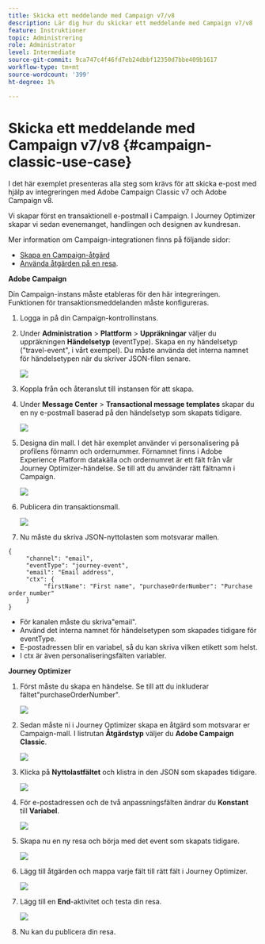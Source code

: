 ```yaml
---
title: Skicka ett meddelande med Campaign v7/v8
description: Lär dig hur du skickar ett meddelande med Campaign v7/v8
feature: Instruktioner
topic: Administrering
role: Administrator
level: Intermediate
source-git-commit: 9ca747c4f46fd7eb24dbbf12350d7bbe409b1617
workflow-type: tm+mt
source-wordcount: '399'
ht-degree: 1%

---
```



# Skicka ett meddelande med Campaign v7/v8 {#campaign-classic-use-case}

I det här exemplet presenteras alla steg som krävs för att skicka e-post med hjälp av integreringen med Adobe Campaign Classic v7 och Adobe Campaign v8.

Vi skapar först en transaktionell e-postmall i Campaign. I Journey Optimizer skapar vi sedan evenemanget, handlingen och designen av kundresan.

Mer information om Campaign-integrationen finns på följande sidor:

* [Skapa en Campaign-åtgärd](../action/acc-action.md)
* [Använda åtgärden på en resa](../building-journeys/using-adobe-campaign-classic.md).

**Adobe Campaign**

Din Campaign-instans måste etableras för den här integreringen. Funktionen för transaktionsmeddelanden måste konfigureras.

1. Logga in på din Campaign-kontrollinstans.

1. Under **Administration** > **Plattform** > **Uppräkningar** väljer du uppräkningen **Händelsetyp** (eventType). Skapa en ny händelsetyp (&quot;travel-event&quot;, i vårt exempel). Du måste använda det interna namnet för händelsetypen när du skriver JSON-filen senare.

   ![](../assets/accintegration-uc-1.png)

1. Koppla från och återanslut till instansen för att skapa.

1. Under **Message Center** > **Transactional message templates** skapar du en ny e-postmall baserad på den händelsetyp som skapats tidigare.

   ![](../assets/accintegration-uc-2.png)

1. Designa din mall. I det här exemplet använder vi personalisering på profilens förnamn och ordernummer. Förnamnet finns i Adobe Experience Platform datakälla och ordernumret är ett fält från vår Journey Optimizer-händelse. Se till att du använder rätt fältnamn i Campaign.

   ![](../assets/accintegration-uc-3.png)

1. Publicera din transaktionsmall.

   ![](../assets/accintegration-uc-4.png)

1. Nu måste du skriva JSON-nyttolasten som motsvarar mallen.

```
{
     "channel": "email",
     "eventType": "journey-event",
     "email": "Email address",
     "ctx": {
          "firstName": "First name", "purchaseOrderNumber": "Purchase order number"
     }
}
```

* För kanalen måste du skriva&quot;email&quot;.
* Använd det interna namnet för händelsetypen som skapades tidigare för eventType.
* E-postadressen blir en variabel, så du kan skriva vilken etikett som helst.
* I ctx är även personaliseringsfälten variabler.

**Journey Optimizer**

1. Först måste du skapa en händelse. Se till att du inkluderar fältet&quot;purchaseOrderNumber&quot;.

   ![](../assets/accintegration-uc-5.png)

1. Sedan måste ni i Journey Optimizer skapa en åtgärd som motsvarar er Campaign-mall. I listrutan **Åtgärdstyp** väljer du **Adobe Campaign Classic**.

   ![](../assets/accintegration-uc-6.png)

1. Klicka på **Nyttolastfältet** och klistra in den JSON som skapades tidigare.

   ![](../assets/accintegration-uc-7.png)

1. För e-postadressen och de två anpassningsfälten ändrar du **Konstant** till **Variabel**.

   ![](../assets/accintegration-uc-8.png)

1. Skapa nu en ny resa och börja med det event som skapats tidigare.

   ![](../assets/accintegration-uc-9.png)

1. Lägg till åtgärden och mappa varje fält till rätt fält i Journey Optimizer.

   ![](../assets/accintegration-uc-10.png)

1. Lägg till en **End**-aktivitet och testa din resa.

   ![](../assets/accintegration-uc-11.png)

1. Nu kan du publicera din resa.
